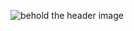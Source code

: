 ![behold the header image](https://beyondbezier.ch/media/pages/home/d9dd23b3e7-1746002072/bb-intro-2.svg)
